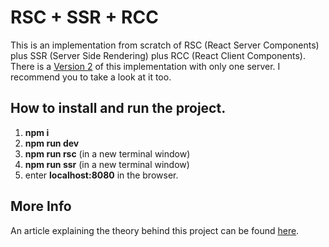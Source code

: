 # RSC + SSR + RCC

This is an implementation from scratch of RSC (React Server Components) plus SSR (Server Side Rendering) plus RCC (React Client Components). There is a [Version 2](https://github.com/roggc/rsc-ssr-rcc-2) of this implementation with only one server. I recommend you to take a look at it too.

## How to install and run the project.

1. **npm i**
2. **npm run dev**
3. **npm run rsc** (in a new terminal window)
4. **npm run ssr** (in a new terminal window)
5. enter **localhost:8080** in the browser.

## More Info

An article explaining the theory behind this project can be found [here](https://medium.com/@roggc9/rsc-ssr-rcc-react-client-components-implementation-from-scratch-e96ba0d6e1b4).
